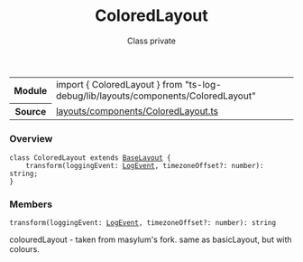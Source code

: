 <header class="symbol-info-header">    <h1 id="coloredlayout">ColoredLayout</h1>    <label class="symbol-info-type-label class">Class</label>    <label class="api-type-label private">private</label>  </header>
<section class="symbol-info">      <table class="is-full-width">        <tbody>        <tr>          <th>Module</th>          <td>            <div class="lang-typescript">                <span class="token keyword">import</span> { ColoredLayout }                 <span class="token keyword">from</span>                 <span class="token string">"ts-log-debug/lib/layouts/components/ColoredLayout"</span>                            </div>          </td>        </tr>        <tr>          <th>Source</th>          <td>            <a href="https://github.com/romakita/log-debug/blob/v5.0.0/src/layouts/components/ColoredLayout.ts#L0-L0">                layouts/components/ColoredLayout.ts            </a>        </td>        </tr>                </tbody>      </table>    </section>

### Overview

<pre><code class="typescript-lang"><span class="token keyword">class</span> ColoredLayout <span class="token keyword">extends</span> <a href="#api/common/layouts/baselayout"><span class="token">BaseLayout</span></a> <span class="token punctuation">{</span>
    <span class="token function">transform</span><span class="token punctuation">(</span>loggingEvent<span class="token punctuation">:</span> <a href="#api/common/core/logevent"><span class="token">LogEvent</span></a><span class="token punctuation">,</span> timezoneOffset?<span class="token punctuation">:</span> <span class="token keyword">number</span><span class="token punctuation">)</span><span class="token punctuation">:</span> <span class="token keyword">string</span><span class="token punctuation">;</span>
<span class="token punctuation">}</span></code></pre>

### Members

<div class="method-overview"><pre><code class="typescript-lang"><span class="token function">transform</span><span class="token punctuation">(</span>loggingEvent<span class="token punctuation">:</span> <a href="#api/common/core/logevent"><span class="token">LogEvent</span></a><span class="token punctuation">,</span> timezoneOffset?<span class="token punctuation">:</span> <span class="token keyword">number</span><span class="token punctuation">)</span><span class="token punctuation">:</span> <span class="token keyword">string</span></code></pre></div>
colouredLayout - taken from masylum's fork.
same as basicLayout, but with colours.
